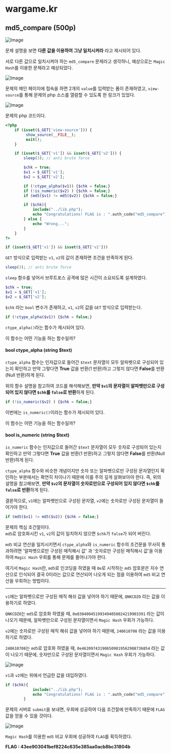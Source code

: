 # wargame.kr

## md5_compare (500p)

![Image]()

문제 설명을 보면 **다른 값을 이용하여 그냥 일치시켜라** 라고 제시되어 있다.

서로 다른 값으로 일치시켜야 하는 `md5_compare` 문제라고 생각하니, 예상으로는 `Magic Hash`를 이용한 문제라고 예상되었다.

![Image]()

문제의 메인 페이지에 접속을 하면 2개의 `value`를 입력받는 폼이 존재하였고, `view-source`를 통해 문제의 php 소스를 열람할 수 있도록 한 링크가 있었다.

![Image]()

문제의 php 코드이다.

```php
<?php
    if (isset($_GET['view-source'])) {
         show_source(__FILE__);
         exit();
    }

    if (isset($_GET['v1']) && isset($_GET['v2'])) {
        sleep(3); // anti brute force

        $chk = true;
        $v1 = $_GET['v1'];
        $v2 = $_GET['v2'];

        if (!ctype_alpha($v1)) {$chk = false;}
        if (!is_numeric($v2) ) {$chk = false;}
        if (md5($v1) != md5($v2)) {$chk = false;}

        if ($chk){
            include("../lib.php");
            echo "Congratulations! FLAG is : ".auth_code("md5_compare");
        } else {
            echo "Wrong...";
        }
    }
?>
```

```php
if (isset($_GET['v1']) && isset($_GET['v2']))
```

`GET` 방식으로 입력받는 `v1`, `v2`의 값이 존재하면 조건을 만족하게 된다.

```php
sleep(3); // anti brute force
```

`sleep` 함수를 넣어서 브루트포스 공격에 많은 시간이 소요되도록 설계하였다.

```php
$chk = true;
$v1 = $_GET['v1'];
$v2 = $_GET['v2'];
```

`$chk` 라는 `bool` 변수가 존재하고, `v1`, `v2`의 값을 `GET` 방식으로 입력받는다.

```php
if (!ctype_alpha($v1)) {$chk = false;}
```

`ctype_alpha()`라는 함수가 제시되어 있다.

이 함수는 어떤 기능을 하는 함수일까?

#### bool ctype_alpha (string $text)

`ctype_alpha` 함수는 인자값으로 들어간 `$text` 문자열이 모두 알파벳으로 구성되어 있는지 확인하고 만약 그렇다면 **True** 값을 반환(1 반환)하고 그렇지 않다면 **False**를 반환(Null 반환)하게 된다.

위의 함수 설명을 참고하여 코드를 해석해보면, **만약 `$v1`의 문자열이 알파벳만으로 구성되어 있지 않다면 `$chk`를 `false`로 반환**하게 된다.

```php
if (!is_numeric($v2) ) {$chk = false;}
```

이번에는 `is_numeric()`이라는 함수가 제시되어 있다.

이 함수는 어떤 기능을 하는 함수일까?

#### bool is_numeric (string $text)

`is_numeric` 함수는 인자값으로 들어간 `$text` 문자열이 모두 숫자로 구성되어 있는지 확인하고 만약 그렇다면 **True** 값을 반환(1 반환)하고 그렇지 않다면 **False**를 반환(Null 반환)하게 된다.

`ctype_alpha` 함수와 비슷한 개념이지만 숫자 또는 알파벳으로만 구성된 문자열인지 확인하는 부분에서는 확연히 차이나기 때문에 이를 주의 깊게 살펴보아야 한다. 즉, 위의 설명을 참고해보면, **만약 `$v2`의 문자열이 숫자로만으로 구성되어 있지 않다면 `$chk`를 `false`로 반환**하게 된다.

결론적으로, `v1`에는 알파벳만으로 구성된 문자열, `v2`에는 숫자로만 구성된 문자열이 들어가야 한다.

```php
if (md5($v1) != md5($v2)) {$chk = false;}
```

문제의 핵심 조건절이다.<br/>
`md5`로 암호화시킨 `v1`, `v2`의 값이 일치하지 않으면 `$chk`가 `false`가 되어 버린다.

`md5` 비교 연산을 일치시키면서 `ctype_alpha`와 `is_numeric` 함수의 조건문을 무사히 통과하려면 '알파벳으로만 구성된 매직해시 값' 과 '숫자로만 구성된 매직해시 값'을 이용하여 `Magic Hash` 우회를 통해 문제를 풀어나가야 한다.

여기서 `Magic Hash`란, `md5`로 인코딩을 하였을 때 `0e`로 시작하는 `md5` 암호문은 지수 연산으로 인식되어 결국 0이라는 값으로 연산되어 나오게 되는 점을 이용하여 `md5` 비교 연산을 우회하는 방법이다.

***

`v1`에는 알파벳으로만 구성된 매직 해쉬 값을 넣어야 하기 때문에, `QNKCDZO` 라는 값을 이용하기로 하였다.

`QNKCDZO`는 `md5`로 암호화 하였을 때, `0e830400451993494058024219903391` 라는 값이 나오기 때문에, 알파벳만으로 구성된 문자열이면서 `Magic Hash` 우회가 가능하다.

`v2`에는 숫자로만 구성된 매직 해쉬 값을 넣어야 하기 때문에, `240610708` 라는 값을 이용하기로 하였다.

`240610708`는 `md5`로 암호화 하였을 때, `0e462097431906509019562988736854` 라는 값이 나오기 때문에, 숫자만으로 구성된 문자열이면서 `Magic Hash` 우회가 가능하다.

![Image]()

`v1`과 `v2`에는 위에서 언급한 값을 대입하였다. 

```php
if ($chk){
            include("../lib.php");
            echo "Congratulations! FLAG is : ".auth_code("md5_compare");
        }
```

문제의 서버로 `submit`을 보내면, 우회에 성공하여 다음 조건절에 만족하기 때문에 `FLAG` 값을 얻을 수 있을 것이다.

![Image]()

`Magic Hash`를 이용한 `md5` 비교 우회에 성공하여 `FLAG`를 획득하였다.

**FLAG : 43ee903041bef8224c635e385aa0acb8bc31804b**